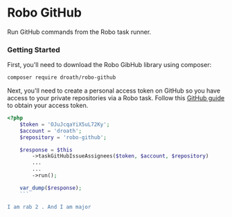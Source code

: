 # Robo GitHub

Run GitHub commands from the Robo task runner.

### Getting Started

First, you'll need to download the Robo GibHub library using composer:

```bash
composer require droath/robo-github
```

Next, you'll need to create a personal access token on GitHub so you have access to your private repositories via a Robo task. Follow this [GitHub guide](https://help.github.com/articles/creating-a-personal-access-token-for-the-command-line/) to obtain your access token.

```php
<?php
    $token = 'OJuJcqaYiX5uL72Ky';
    $account = 'droath';
    $repository = 'robo-github';

    $response = $this
        ->taskGitHubIssueAssignees($token, $account, $repository)
        ...
        ...
        ->run();

    var_dump($response);
    ```

I am rab 2 . And I am major
